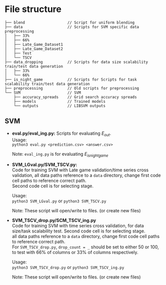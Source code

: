 # File structure

```
├── blend                   // Script for uniform blending
├── data                    // Scripts for SVM specific data preprocessing 
│   ├── 33%
│   ├── 66%
│   ├── Late_Game_Dataset1
│   ├── Late_Game_Dataset2
│   ├── Test
│   └── TSCV
├── data_dropping           // Scripts for data size scalability train/test data generation
│   ├── 33%
│   └── 66%
├── is_night_game           // Scripts for Scripts for task scalability train/test data generation
├── preprocessing           // Old scripts for preprocessing
└── SVM                     // SVM
    ├── accuracy_spreads    // Grid search accuracy spreads
    ├── models              // Trained models
    └── outputs             // LIBSVM outputs
```

## SVM

* **eval.py/eval_ing.py:**
    Scripts for evaluating $E_{out}$.  
    Usage:  
    `python3 eval.py <prediction.csv> <answer.csv>`  

    Note: `eval_ing.py` is for evaluating $E_{isnightgame}$

* **SVM_LGval.py/SVM_TSCV.py:**  
    Code for training SVM with Late game validation/time series cross validation, all data paths reference to a `data` directory, change first code cell paths to reference correct path.  
    Second code cell is for selecting stage.  

    Usage:  
    `python3 SVM_LGval.py` or
    `python3 SVM_TSCV.py`

    Note: These script will open/write to files. (or create new files)  

* **SVM_TSCV_drop.py/SCM_TSCV_ing.py**  
    Code for training SVM with time series cross validation, for data size/task scalability test.
    Second code cell is for selecting stage.  
    all data paths reference to a `data` directory, change first code cell paths to reference correct path.  
    For `SVM_TSCV_drop.py`, `drop_count = _` should be set to either 50 or 100, to test with 66% of columns or 33% of columns respectively.  

    Usage:  
    `python3 SVM_TSCV_drop.py` or
    `python3 SVM_TSCV_ing.py`

    Note: These script will open/write to files. (or create new files)